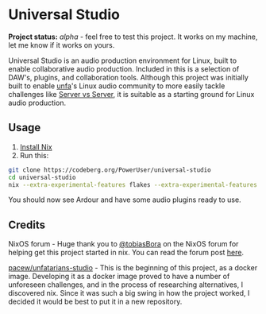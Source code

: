 # Universal Studio

**Project status:** *alpha* - feel free to test this project. It works on my
machine, let me know if it works on yours.

Universal Studio is an audio production environment for Linux, built to enable
collaborative audio production. Included in this is a selection of DAW's,
plugins, and collaboration tools. Although this project was initially built to
enable [unfa](https://unfa.xyz)'s Linux audio community to more easily tackle
challenges like [Server vs Server](https://www.servervsserver.com/), it is
suitable as a starting ground for Linux audio production.

## Usage

1. [Install Nix](https://nixos.wiki/wiki/Nix_Installation_Guide)
2. Run this: <!-- TODO: figure out how to simplify this to `nix run 'codeberg:universal-studio`-->

```bash
git clone https://codeberg.org/PowerUser/universal-studio
cd universal-studio
nix --extra-experimental-features flakes --extra-experimental-features nix-command run '.#ardour'
```

You should now see Ardour and have some audio plugins ready to use.

## Credits

NixOS forum - Huge thank you to
[@tobiasBora](https://discourse.nixos.org/u/tobiasBora) on the NixOS forum for
helping get this project started in nix. You can read the forum post
[here](https://discourse.nixos.org/t/22191).

[pacew/unfatarians-studio](https://codeberg.org/pacew/unfatarians-studio) -
This is the beginning of this project, as a docker image. Developing it as a
docker image proved to have a number of unforeseen challenges, and in the
process of researching alternatives, I discovered nix. Since it was such a big
swing in how the project worked, I decided it would be best to put it in a new
repository.
